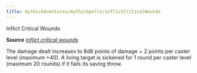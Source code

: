 ```yaml
---
title: mythicAdventures/mythicSpells/inflictCriticalWounds
---
```

Inflict Critical Wounds

**Source** [_inflict critical wounds_](spells/inflictCriticalWounds#_inflict-critical-wounds)

The damage dealt increases to 8d8 points of damage + 2 points per caster level (maximum +40). A living target is sickened for 1 round per caster level (maximum 20 rounds) if it fails its saving throw.


